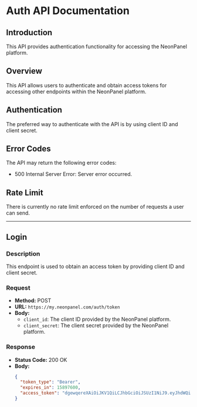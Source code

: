 # Auth API Documentation

## Introduction
This API provides authentication functionality for accessing the NeonPanel platform.

## Overview
This API allows users to authenticate and obtain access tokens for accessing other endpoints within the NeonPanel platform.

## Authentication
The preferred way to authenticate with the API is by using client ID and client secret.

## Error Codes
The API may return the following error codes:
- 500 Internal Server Error: Server error occurred.

## Rate Limit
There is currently no rate limit enforced on the number of requests a user can send.

---

## Login

### Description
This endpoint is used to obtain an access token by providing client ID and client secret.

### Request
- **Method:** POST
- **URL:** `https://my.neonpanel.com/auth/token`
- **Body:**
    - `client_id`: The client ID provided by the NeonPanel platform.
    - `client_secret`: The client secret provided by the NeonPanel platform.

### Response
- **Status Code:** 200 OK
- **Body:**
  ```json
  {
    "token_type": "Bearer",
    "expires_in": 15897600,
    "access_token": "dgewqereXAiOiJKV1QiLCJhbGciOiJSUzI1NiJ9.eyJhdWQiOiI5YjkyMWFkYi0wZDlkLTQ4YjUtYWYxOC1mNzNjZjY5NTcwOWIiLCJqdGkiOiJlMzU2MjUwMDhkZWNlMmIxODQ2ZTA3ZTExY2Q3ZGYyZTlhNWFlMGRkMzVjZTA3YjFhNWY2YWYzMzBlZjg2Mjc3ZDc2YjQ2OTJjYTI1MzYwMiIsImlhdCI6MTcxMDkyOTU1Ny45NDQyNTUsIm5iZiI6MTcxMDkyOTU1Ny45NDQyNTcsImV4cCI6MTcyNjgyNzE1Ny45Mzk4NDcsInN1YiI6IjQ2Iiwic2NvcGVzIjpbXX0.Y7HY-2jFqDShZp4r8uTiZ-do-T2y5N5o3aDj_da3ZtBMo6LrqCceYtky48HJwgEtzN_IAGjpN3FkB2w47q0Xd0zUEB9cEyims6WBXExlkPli3F-XKjjo4b37pL9yIigdluCSc1Hd_Uc5NbNG4QqCvFf3xhrCKPMG1Tfz3eKqZ2uiIjeE4MaQAKXh5IAXT218Tk7vwXBRLB9XKZ5nehD4ZUI8vukMy8PZfRATGOCsdblJVvBEWKuwYu-5FJ66rVBZ8SiwZv2eHCFSl7J2yWkFb7J-4hmdIhWK0GSzxZyChUKl5FNgnVGE2g81up-n_vxEW-JF_dBK9zN6_pI2Ova8QClfnlbgIpvTl-qNRPw9huXraohgNuT-MRe4y8C9vFmPwCthQePB3_c9pkaUnyeHqtGrhkJLzBdlUEogrVRmGCJLk0VxheVcMMUhxEkOmFn3xzeAuh-JGrAPQugySs0AyKyWWbPd51_Jq8RGlS8vDSPOxLzObP9W802h2BnL8DbV8TBm4Ux_PTLs6l07G21u_WLEK1F3fxElJEKmRK4rTAOIzQuFw0cAqByT3moW9TKba1B0KAvW"
  }
  ```
